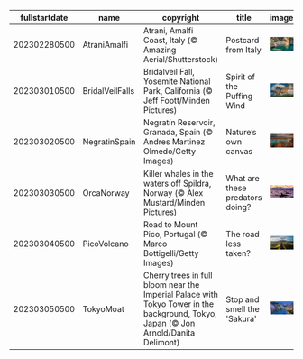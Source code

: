 |fullstartdate|name|copyright|title|image|
|--|--|--|--|--|
202302280500|AtraniAmalfi|Atrani, Amalfi Coast, Italy (© Amazing Aerial/Shutterstock)|Postcard from Italy|![](/en-CA/2023/03/202302280500AtraniAmalfi.jpg)|
202303010500|BridalVeilFalls|Bridalveil Fall, Yosemite National Park, California (© Jeff Foott/Minden Pictures)|Spirit of the Puffing Wind|![](/en-CA/2023/03/202303010500BridalVeilFalls.jpg)|
202303020500|NegratinSpain|Negratín Reservoir, Granada, Spain (© Andres Martinez Olmedo/Getty Images)|Nature’s own canvas|![](/en-CA/2023/03/202303020500NegratinSpain.jpg)|
202303030500|OrcaNorway|Killer whales in the waters off Spildra, Norway (© Alex Mustard/Minden Pictures)|What are these predators doing?|![](/en-CA/2023/03/202303030500OrcaNorway.jpg)|
202303040500|PicoVolcano|Road to Mount Pico, Portugal (© Marco Bottigelli/Getty Images)|The road less taken?|![](/en-CA/2023/03/202303040500PicoVolcano.jpg)|
202303050500|TokyoMoat|Cherry trees in full bloom near the Imperial Palace with Tokyo Tower in the background, Tokyo, Japan (© Jon Arnold/Danita Delimont)|Stop and smell the 'Sakura'|![](/en-CA/2023/03/202303050500TokyoMoat.jpg)|
